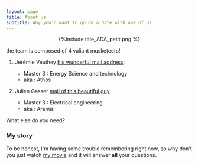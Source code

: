 ```yaml
---
layout: page
title: About us
subtitle: Why you'd want to go on a date with one of us
---
```


<p align="center">
{%include title_ADA_petit.png %}
</p>

the team is composed of 4 valiant musketeers!

 1) Jérémie Veuthey [his wunderful mail address](mailto:jeremie.veuthey@epfl.ch):<br>
    - Master 3 : Energy Science and technology <br>
    - aka : Athos <br>


 2) Julien Gasser [mail of this beautiful guy](mailto:julien.gasser@epfl.ch)<br>
    - Master 3 : Electrical engineering <br>
    - aka : Aramis <br>

What else do you need?

### My story

To be honest, I'm having some trouble remembering right now, so why don't you just watch [my movie](https://en.wikipedia.org/wiki/The_Princess_Bride_%28film%29) and it will answer **all** your questions.
